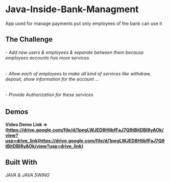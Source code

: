 # Java-Inside-Bank-Managment
App used for manage payments put only employees of the bank can use it



## The Challenge
 ###### - Add new users & employees & separate between them because employees accounts has more services



 
 ###### - Allow each of employees to make all kind of services like withdraw, deposit, show information for the account ...

 ###### - Provide Authorization for these services


 ## Demos

  #### Video Demo Link => (https://drive.google.com/file/d/1pegLWJED8HIibfFaJ7Q9tBitDBI8yAOk/view?usp=drive_link)https://drive.google.com/file/d/1pegLWJED8HIibfFaJ7Q9tBitDBI8yAOk/view?usp=drive_link) 

 ## Built With
   ###### JAVA & JAVA SWING



